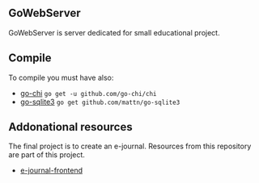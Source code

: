 ## GoWebServer
GoWebServer is server dedicated for small educational project.

## Compile
To compile you must have also:
- [go-chi](https://github.com/go-chi/chi) `go get -u github.com/go-chi/chi`
- [go-sqlite3](https://github.com/mattn/go-sqlite3) `go get github.com/mattn/go-sqlite3`
## Addonational resources
The final project is to create an e-journal. 
Resources from this repository are part of this project.
- [e-journal-frontend](https://github.com/CDFN/e-journal-frontend)
